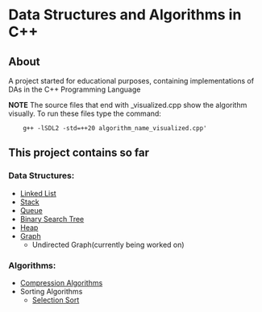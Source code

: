 # Data Structures and Algorithms in C++

## About

A project started for educational purposes, containing implementations of DAs in the C++ Programming Language

**NOTE** The source files that end with _visualized.cpp show the algorithm visually. To run these files type the command:

        g++ -lSDL2 -std=++20 algorithm_name_visualized.cpp'

## This project contains so far

### Data Structures:

 - [Linked List](https://github.com/Turtel216/Data-Structures-and-Algorithms-in-Cpp/tree/main/Linked-List)
 - [Stack](https://github.com/Turtel216/Data-Structures-and-Algorithms-in-Cpp/tree/main/Stack)
 - [Queue](https://github.com/Turtel216/Data-Structures-and-Algorithms-in-Cpp/tree/main/Queue)
 - [Binary Search Tree](https://github.com/Turtel216/Data-Structures-and-Algorithms-in-Cpp/tree/main/Binary-Search-Tree)
 - [Heap](https://github.com/Turtel216/Data-Structures-and-Algorithms-in-Cpp/blob/main/Heap)
 - [Graph](https://github.com/Turtel216/Data-Structures-and-Algorithms-in-Cpp/tree/main/Graph)
    * Undirected Graph(currently being worked on)

### Algorithms:

 - [Compression Algorithms](https://github.com/Turtel216/Compression-Algorithms)
 - Sorting Algorithms
    * [Selection Sort](https://github.com/Turtel216/Data-Structures-and-Algorithms-in-Cpp/blob/main/Selection-Sort)

